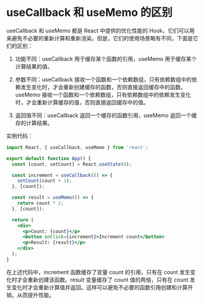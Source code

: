 # useCallback 和 useMemo 的区别

useCallback 和 useMemo 都是 React 中提供的优化性能的 Hook，它们可以用来避免不必要的重新计算和重新渲染。但是，它们的使用场景略有不同，下面是它们的区别：

1. 功能不同：useCallback 用于缓存某个函数的引用，useMemo 用于缓存某个计算结果的值。

2. 参数不同：useCallback 接收一个函数和一个依赖数组，只有依赖数组中的依赖发生变化时，才会重新创建缓存的函数，否则直接返回缓存中的函数。useMemo 接收一个函数和一个依赖数组，只有依赖数组中的依赖发生变化时，才会重新计算缓存的值，否则直接返回缓存中的值。

3. 返回值不同：useCallback 返回一个缓存的函数引用，useMemo 返回一个缓存的计算结果。

实例代码：

```jsx sandpack
import React, { useCallback, useMemo } from 'react';

export default function App() {
  const [count, setCount] = React.useState(0);

  const increment = useCallback(() => {
    setCount(count + 1);
  }, [count]);

  const result = useMemo(() => {
    return count * 2;
  }, [count]);

  return (
    <div>
      <p>Count: {count}</p>
      <button onClick={increment}>Increment count</button>
      <p>Result: {result}</p>
    </div>
  );
}
```

在上述代码中，increment 函数缓存了变量 count 的引用，只有在 count 发生变化时才会重新创建该函数。result 变量缓存了 count 值的两倍，只有在 count 发生变化时才会重新计算值并返回。这样可以避免不必要的函数引用创建和计算开销，从而提升性能。
